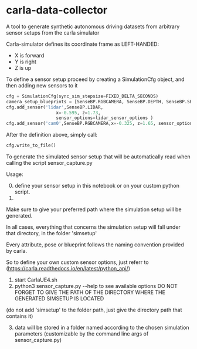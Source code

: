 # carla-data-collector
A tool to generate synthetic autonomous driving datasets from arbitrary sensor setups from the carla simulator


Carla-simulator defines its coordinate frame as LEFT-HANDED:

+ X is forward
+ Y is right
+ Z is up

To define a sensor setup
proceed by creating a SimulationCfg object, and then adding new sensors to it
```python     
cfg = SimulationCfg(sync_sim_stepsize=FIXED_DELTA_SECONDS)
camera_setup_blueprints = [SenseBP.RGBCAMERA, SenseBP.DEPTH, SenseBP.SEGMENTATION]
cfg.add_sensor('lidar',SenseBP.LIDAR,
                   x=-0.595, z=1.73, 
                   sensor_options=lidar_sensor_options )
cfg.add_sensor('cam0',SenseBP.RGBCAMERA,x=-0.325, z=1.65, sensor_options=front_camera_attributes )
```
    
                    
After the definition above, simply call:
```python
cfg.write_to_file()
``` 
To generate the simulated sensor setup that will be automatically 
read when calling the script sensor_capture.py
    
Usage:

0. define your sensor setup in this notebook or on your custom python script.
1. 
Make sure to give your preferred path where the simulation setup will be generated.

In all cases, everything that concerns the simulation setup will fall under that directory,
in the folder 'simsetup'

Every attribute, pose or blueprint follows the naming convention provided by carla.

So to define your own custom sensor options, just referr to (https://carla.readthedocs.io/en/latest/python_api/)
1. start CarlaUE4.sh
2. python3 sensor_capture.py --help to see available options
DO NOT FORGET TO GIVE THE PATH OF THE DIRECTORY WHERE THE GENERATED SIMSETUP IS LOCATED 

(do not add 'simsetup' to the folder path, just give the directory path that contains it)

3. data will be stored in a folder named according to the chosen simulation parameters 
(customizable by the command line args of sensor_capture.py)

